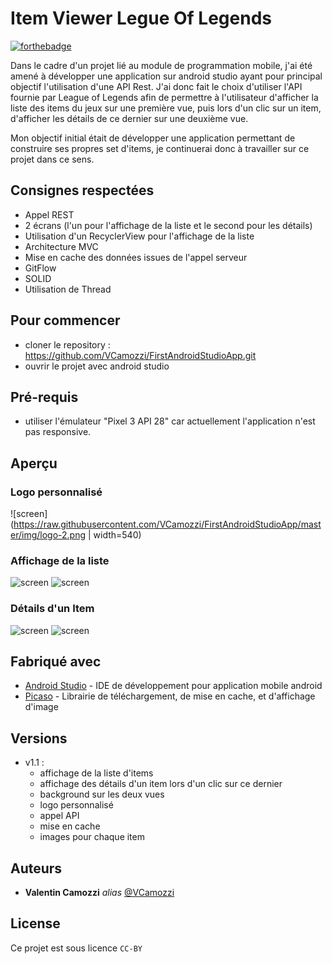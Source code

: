 # Item Viewer Legue Of Legends

[![forthebadge](http://forthebadge.com/images/badges/built-with-love.svg)](http://forthebadge.com)

Dans le cadre d'un projet lié au module de programmation mobile, j'ai été amené à développer une application sur android studio ayant pour principal objectif l'utilisation d'une API Rest. J'ai donc fait le choix d'utiliser l'API fournie par League of Legends afin de permettre à l'utilisateur d'afficher la liste des items du jeux sur une première vue, puis lors d'un clic sur un item, d'afficher les détails de ce dernier sur une deuxième vue.

Mon objectif initial était de développer une application permettant de construire ses propres set d'items, je continuerai donc à travailler sur ce projet dans ce sens.


## Consignes respectées

- Appel REST
- 2 écrans (l'un pour l'affichage de la liste et le second pour les détails)
- Utilisation d'un RecyclerView pour l'affichage de la liste
- Architecture MVC
- Mise en cache des données issues de l'appel serveur
- GitFlow
- SOLID
- Utilisation de Thread

## Pour commencer

- cloner le repository : https://github.com/VCamozzi/FirstAndroidStudioApp.git
- ouvrir le projet avec android studio

## Pré-requis

- utiliser l'émulateur "Pixel 3 API 28" car actuellement l'application n'est pas responsive. 

## Aperçu

### Logo personnalisé

![screen](https://raw.githubusercontent.com/VCamozzi/FirstAndroidStudioApp/master/img/logo-2.png | width=540)

### Affichage de la liste

![screen](https://github.com/VCamozzi/FirstAndroidStudioApp/blob/master/img/liste-1.png)
![screen](https://github.com/VCamozzi/FirstAndroidStudioApp/blob/master/img/liste-2.png)

### Détails d'un Item

![screen](https://github.com/VCamozzi/FirstAndroidStudioApp/blob/master/img/details-1.png)
![screen](https://github.com/VCamozzi/FirstAndroidStudioApp/blob/master/img/details-2.png)

## Fabriqué avec

* [Android Studio](https://developer.android.com/studio) - IDE de développement pour application mobile android
* [Picaso](https://square.github.io/picasso/) - Librairie de téléchargement, de mise en cache, et d'affichage d'image

## Versions

* v1.1 :
  * affichage de la liste d'items
  * affichage des détails d'un item lors d'un clic sur ce dernier
  * background sur les deux vues
  * logo personnalisé
  * appel API
  * mise en cache
  * images pour chaque item
  
## Auteurs

* **Valentin Camozzi** _alias_ [@VCamozzi](https://github.com/VCamozzi)

## License

Ce projet est sous licence ``CC-BY``
